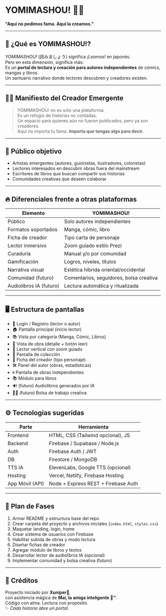 # YOMIMASHOU! 📖✨  
**"Aquí no pedimos fama. Aquí la creamos."**

---

## 🌟 ¿Qué es YOMIMASHOU!?

*YOMIMASHOU!* (読みましょう) significa *¡Leamos!* en japonés.  
Pero en esta dimensión, significa más:  
Es un **portal de lectura y creación para autores independientes** de cómics, mangas y libros.  
Un santuario narrativo donde lectores descubren y creadores existen.

---

## 🧙‍♂️ Manifiesto del Creador Emergente

> YOMIMASHOU! no es solo una plataforma.  
> Es un refugio de historias no contadas.  
> Un espacio para quienes aún no fueron publicados, pero ya son creadores.  
> Aquí no importa tu fama. **Importa que tengas algo para decir.**

---

## 🎯 Público objetivo

- Artistas emergentes (autores, guionistas, ilustradores, coloristas)
- Lectores interesados en descubrir obras fuera del mainstream
- Escritores de libros que buscan compartir sus historias
- Comunidades creativas que deseen colaborar

---

## 🔥 Diferenciales frente a otras plataformas

| Elemento                            | YOMIMASHOU!                      |
|-------------------------------------|----------------------------------|
| Público                             | Solo autores independientes      |
| Formatos soportados                 | Manga, cómic, libro              |
| Ficha de creador                    | Tipo carta de personaje          |
| Lector inmersivo                    | Zoom guiado estilo Prezi         |
| Curaduría                           | Manual y/o por comunidad         |
| Gamificación                        | Logros, niveles, títulos         |
| Narrativa visual                    | Estética híbrida oriental/occidental |
| Comunidad (futuro)                  | Comentarios, seguidores, bolsa creativa |
| Audiolibros IA (futuro)             | Lectura automática y ritualizada |

---

## 🖥️ Estructura de pantallas

- 🔐 Login / Registro (lector o autor)
- 🏠 Pantalla principal (inicio lector)
- 📚 Vista por categoría (Manga, Cómic, Libros)
- 📄 Vista de obra (detalle + botón leer)
- 📖 Lector vertical con zoom guiado
- 🧩 Pantalla de colección
- 🎴 Ficha del creador (tipo personaje)
- 🛠️ Panel del autor (obras, estadísticas)
- 🌀 Pantalla de obras independientes
- 📚 Módulo para libros
- 🔊 (futuro) Audiolibros generados por IA
- 🧑‍🎨 (futuro) Bolsa de trabajo creativa

---

## ⚙️ Tecnologías sugeridas

| Parte           | Herramienta                           |
|----------------|----------------------------------------|
| Frontend       | HTML, CSS (Tailwind opcional), JS      |
| Backend        | Firebase / Supabase / Node.js          |
| Auth           | Firebase Auth / JWT                    |
| DB             | Firestore / MongoDB                    |
| TTS IA         | ElevenLabs, Google TTS (opcional)      |
| Hosting        | Vercel, Netlify, Firebase Hosting      |
| App Móvil (API)| Node + Express REST + Firebase Auth    |

---

## 🚀 Plan de Fases

1. Armar README y estructura base del repo
2. Crear carpeta del proyecto y archivos iniciales (`index.html`, `styles.css`)
3. Maquetar landing, login, home
4. Crear sistema de usuarios con Firebase
5. Habilitar subida de obras y modo lectura
6. Diseñar fichas de creador
7. Agregar módulo de libros y textos
8. Desarrollar lector de audiolibros IA (opcional)
9. Implementar comunidad y bolsa creativa (futuro)

---

## 📜 Créditos

Proyecto iniciado por **Xuniper🥷**,  
con asistencia mágica de **Mai, la amiga inteligente 🌙™**.  
Código con alma. Lectura con propósito.  
✨ *Cada historia abre un portal.*
